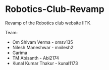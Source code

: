 # Robotics-Club-Revamp
Revamp of the Robotics club website IITK.

Team:
- Om Shivam Verma - omsv135
- Nilesh Maneshwar - mnilesh2
- Garima
- TM Abisanth - Abi2174
- Kunal Kumar Thakur - kunal1173
